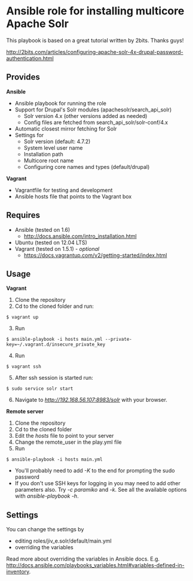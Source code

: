Ansible role for installing multicore Apache Solr
===============================================
This playbook is based on a great tutorial written by 2bits. Thanks guys!

http://2bits.com/articles/configuring-apache-solr-4x-drupal-password-authentication.html

Provides
--------

**Ansible**

* Ansible playbook for running the role
* Support for Drupal's Solr modules (apachesolr/search\_api\_solr)
  - Solr version 4.x (other versions added as needed)
  - Config files are fetched from search\_api\_solr/solr-conf/4.x
* Automatic closest mirror fetching for Solr
* Settings for
  - Solr version (default: 4.7.2)
  - System level user name
  - Installation path
  - Multicore root name
  - Configuring core names and types (default/drupal)

**Vagrant**

* Vagrantfile for testing and development
* Ansible hosts file that points to the Vagrant box


Requires
------------
* Ansible (tested on 1.6)
  - http://docs.ansible.com/intro_installation.html
* Ubuntu (tested on 12.04 LTS)
* Vagrant (tested on 1.5.1) - *optional*
  - https://docs.vagrantup.com/v2/getting-started/index.html

Usage
-------------
**Vagrant**

1. Clone the repository
2. Cd to the cloned folder and run:
```
$ vagrant up
```
3. Run
```
$ ansible-playbook -i hosts main.yml --private-key=~/.vagrant.d/insecure_private_key
```
4. Run
```
$ vagrant ssh
```
5. After ssh session is started run:
```
$ sudo service solr start
```
6. Navigate to _http://192.168.56.107:8983/solr_ with your browser.

**Remote server**

1. Clone the repository
2. Cd to the cloned folder
3. Edit the *hosts* file to point to your server
4. Change the remote_user in the play.yml file
4. Run
```
$ ansible-playbook -i hosts main.yml
```
  - You'll probably need to add _-K_ to the end for prompting the sudo password
  - If you don't use SSH keys for logging in you may need to add other parameters also. Try _-c paramiko_ and _-k_. See all the available options with _ansible-playbook -h_.


Settings
---------------------
You can change the settings by

* editing roles/jiv_e.solr/default/main.yml
* overriding the variables

Read more about overriding the variables in Ansible docs. E.g. http://docs.ansible.com/playbooks_variables.html#variables-defined-in-inventory.
